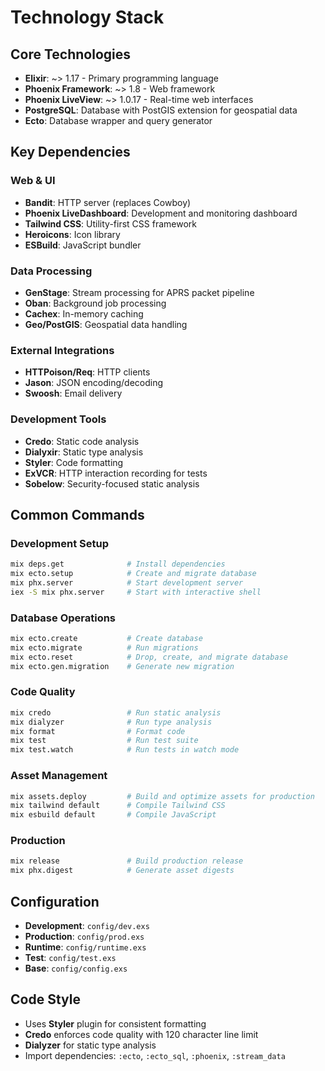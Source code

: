 # Technology Stack

## Core Technologies

- **Elixir**: ~> 1.17 - Primary programming language
- **Phoenix Framework**: ~> 1.8 - Web framework
- **Phoenix LiveView**: ~> 1.0.17 - Real-time web interfaces
- **PostgreSQL**: Database with PostGIS extension for geospatial data
- **Ecto**: Database wrapper and query generator

## Key Dependencies

### Web & UI

- **Bandit**: HTTP server (replaces Cowboy)
- **Phoenix LiveDashboard**: Development and monitoring dashboard
- **Tailwind CSS**: Utility-first CSS framework
- **Heroicons**: Icon library
- **ESBuild**: JavaScript bundler

### Data Processing

- **GenStage**: Stream processing for APRS packet pipeline
- **Oban**: Background job processing
- **Cachex**: In-memory caching
- **Geo/PostGIS**: Geospatial data handling

### External Integrations

- **HTTPoison/Req**: HTTP clients
- **Jason**: JSON encoding/decoding
- **Swoosh**: Email delivery

### Development Tools

- **Credo**: Static code analysis
- **Dialyxir**: Static type analysis
- **Styler**: Code formatting
- **ExVCR**: HTTP interaction recording for tests
- **Sobelow**: Security-focused static analysis

## Common Commands

### Development Setup

```bash
mix deps.get              # Install dependencies
mix ecto.setup            # Create and migrate database
mix phx.server            # Start development server
iex -S mix phx.server     # Start with interactive shell
```

### Database Operations

```bash
mix ecto.create           # Create database
mix ecto.migrate          # Run migrations
mix ecto.reset            # Drop, create, and migrate database
mix ecto.gen.migration    # Generate new migration
```

### Code Quality

```bash
mix credo                 # Run static analysis
mix dialyzer              # Run type analysis
mix format                # Format code
mix test                  # Run test suite
mix test.watch            # Run tests in watch mode
```

### Asset Management

```bash
mix assets.deploy         # Build and optimize assets for production
mix tailwind default      # Compile Tailwind CSS
mix esbuild default       # Compile JavaScript
```

### Production

```bash
mix release               # Build production release
mix phx.digest            # Generate asset digests
```

## Configuration

- **Development**: `config/dev.exs`
- **Production**: `config/prod.exs`
- **Runtime**: `config/runtime.exs`
- **Test**: `config/test.exs`
- **Base**: `config/config.exs`

## Code Style

- Uses **Styler** plugin for consistent formatting
- **Credo** enforces code quality with 120 character line limit
- **Dialyzer** for static type analysis
- Import dependencies: `:ecto`, `:ecto_sql`, `:phoenix`, `:stream_data`
